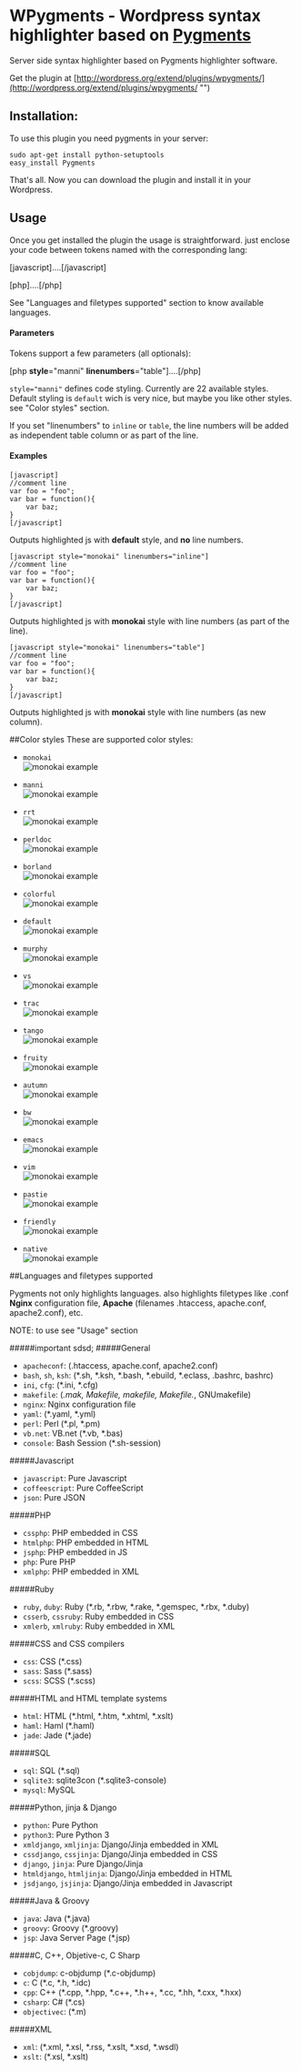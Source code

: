 WPygments - Wordpress syntax highlighter based on [Pygments](http://pygments.org/ "")
======================
Server side syntax highlighter based on Pygments highlighter software.

Get the plugin at [http://wordpress.org/extend/plugins/wpygments/](http://wordpress.org/extend/plugins/wpygments/ "")

## Installation:
To use this plugin you need pygments in your server:

```
sudo apt-get install python-setuptools
easy_install Pygments
```

That's all. Now you can download the plugin and install it in your Wordpress.

## Usage
Once you get installed the plugin the usage is straightforward. just enclose your code between tokens named with the corresponding lang:

[javascript]....[/javascript]

[php]....[/php]

See "Languages and filetypes supported" section to know available languages.

#### Parameters
Tokens support a few parameters (all optionals):

[php **style**="manni" **linenumbers**="table"]....[/php]

`style="manni"` defines code styling. Currently are 22 available styles.<br>
Default styling is `default` wich is very nice, but maybe you like other styles. see "Color styles" section.

If you set "linenumbers" to `inline` or `table`, the line numbers will be added as independent table column or as part of the line.

#### Examples
```
[javascript]
//comment line
var foo = "foo";
var bar = function(){
	var baz;
}
[/javascript]
```

Outputs highlighted js with **default** style, and **no** line numbers.

```
[javascript style="monokai" linenumbers="inline"]
//comment line
var foo = "foo";
var bar = function(){
	var baz;
}
[/javascript]
```
Outputs highlighted js with **monokai** style with line numbers (as part of the line).


```
[javascript style="monokai" linenumbers="table"]
//comment line
var foo = "foo";
var bar = function(){
	var baz;
}
[/javascript]
```
Outputs highlighted js with **monokai** style with line numbers (as new column).


##Color styles
These are supported color styles:

* `monokai`<br>
![monokai example](Documentation/img/style__0018_Layer-20.png "")

* `manni`<br>
![monokai example](Documentation/img/style__0017_Layer-19.png "")

* `rrt`<br>
![monokai example](Documentation/img/style__0016_Layer-18.png "")

* `perldoc`<br>
![monokai example](Documentation/img/style__0015_Layer-17.png "")

* `borland`<br>
![monokai example](Documentation/img/style__0014_Layer-16.png "")

* `colorful`<br>
![monokai example](Documentation/img/style__0013_Layer-15.png "")

* `default`<br>
![monokai example](Documentation/img/style__0012_Layer-14.png "")

* `murphy`<br>
![monokai example](Documentation/img/style__0011_Layer-13.png "")

* `vs`<br>
![monokai example](Documentation/img/style__0010_Layer-12.png "")

* `trac`<br>
![monokai example](Documentation/img/style__0009_Layer-11.png "")

* `tango`<br>
![monokai example](Documentation/img/style__0008_Layer-10.png "")

* `fruity`<br>
![monokai example](Documentation/img/style__0007_Layer-9.png "")

* `autumn`<br>
![monokai example](Documentation/img/style__0006_Layer-8.png "")

* `bw`<br>
![monokai example](Documentation/img/style__0005_Layer-7.png "")

* `emacs`<br>
![monokai example](Documentation/img/style__0004_Layer-6.png "")

* `vim`<br>
![monokai example](Documentation/img/style__0003_Layer-5.png "")

* `pastie`<br>
![monokai example](Documentation/img/style__0002_Layer-4.png "")

* `friendly`<br>
![monokai example](Documentation/img/style__0001_Layer-3.png "")

* `native`<br>
![monokai example](Documentation/img/style__0000_Layer-1.png "")


##Languages and filetypes supported

Pygments not only highlights languages. also highlights filetypes like .conf **Nginx** configuration file, **Apache** (filenames .htaccess, apache.conf, apache2.conf), etc.

NOTE: to use see "Usage" section

#####important sdsd;
#####General
* `apacheconf`: (.htaccess, apache.conf, apache2.conf)
* `bash`, `sh`, `ksh`:
    (*.sh, *.ksh, *.bash, *.ebuild, *.eclass, .bashrc, bashrc)
* `ini`, `cfg`: (*.ini, *.cfg)
* `makefile`:
    (*.mak, Makefile, makefile, Makefile.*, GNUmakefile)
* `nginx`:
    Nginx configuration file 
* `yaml`:
    (*.yaml, *.yml)
* `perl`:
    Perl (*.pl, *.pm)
* `vb.net`:
    VB.net (*.vb, *.bas)
* `console`:
    Bash Session (*.sh-session)

#####Javascript
* `javascript`: Pure Javascript
* `coffeescript`: Pure CoffeeScript
* `json`: Pure JSON

#####PHP
* `cssphp`: PHP embedded in CSS
* `htmlphp`: PHP embedded in HTML
* `jsphp`: PHP embedded in JS
* `php`: Pure PHP
* `xmlphp`: PHP embedded in XML

#####Ruby
* `ruby`, `duby`: Ruby (*.rb, *.rbw, *.rake, *.gemspec, *.rbx, *.duby)
* `csserb`, `cssruby`: Ruby embedded in CSS
* `xmlerb`, `xmlruby`: Ruby embedded in XML

#####CSS and CSS compilers
* `css`:
    CSS (*.css)
* `sass`:
    Sass (*.sass)
* `scss`:
    SCSS (*.scss)

#####HTML and HTML template systems
* `html`:
    HTML (*.html, *.htm, *.xhtml, *.xslt)
* `haml`:
    Haml (*.haml)
* `jade`:
    Jade (*.jade)

#####SQL
* `sql`:
    SQL (*.sql)
* `sqlite3`:
    sqlite3con (*.sqlite3-console)
* `mysql`:
    MySQL 

#####Python, jinja & Django
* `python`: Pure Python
* `python3`: Pure Python 3 
* `xmldjango`, `xmljinja`: Django/Jinja embedded in XML
* `cssdjango`, `cssjinja`: Django/Jinja embedded in CSS
* `django`, `jinja`: Pure Django/Jinja 
* `htmldjango`, `htmljinja`: Django/Jinja embedded in HTML
* `jsdjango`, `jsjinja`: Django/Jinja embedded in Javascript

#####Java & Groovy
* `java`:
    Java (*.java)
* `groovy`:
    Groovy (*.groovy)
* `jsp`:
    Java Server Page (*.jsp)

#####C, C++, Objetive-c, C Sharp
* `cobjdump`: c-objdump (*.c-objdump)
* `c`: C (*.c, *.h, *.idc)
* `cpp`: C++ (*.cpp, *.hpp, *.c++, *.h++, *.cc, *.hh, *.cxx, *.hxx)
* `csharp`: C# (*.cs)
* `objectivec`: (*.m)

#####XML
* `xml`: (*.xml, *.xsl, *.rss, *.xslt, *.xsd, *.wsdl)
* `xslt`: (*.xsl, *.xslt)
